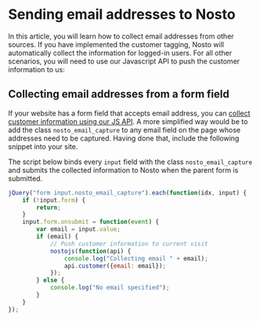 # Sending email addresses to Nosto

In this article, you will learn how to collect email addresses from other sources. If you have implemented the customer tagging, Nosto will automatically collect the information for logged-in users. For all other scenarios, you will need to use our Javascript API to push the customer information to us:

## Collecting email addresses from a form field

If your website has a form field that accepts email address, you can [collect customer information using our JS API](sending-customer-information.md). A more simplified way would be to add the class `nosto_email_capture` to any email field on the page whose addresses need to be captured. Having done that, include the following snippet into your site.

The script below binds every `input` field with the class `nosto_email_capture` and submits the collected information to Nosto when the parent form is submitted.

```javascript
jQuery("form input.nosto_email_capture").each(function(idx, input) {
    if (!input.form) {
        return;
    }
    input.form.onsubmit = function(event) {
        var email = input.value;
        if (email) {
            // Push customer information to current visit
            nostojs(function(api) {
                console.log("Collecting email " + email);
                api.customer({email: email});
            });
        } else {
            console.log("No email specified");
        }
    }
});
```


